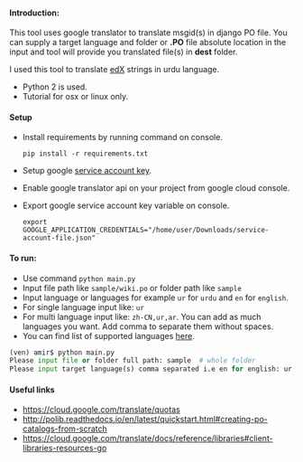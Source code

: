 #### Introduction:
This tool uses google translator to translate msgid(s) in django PO file. You can supply a target language 
and folder or **.PO** file absolute location in the input and tool will provide you translated file(s) 
in **dest** folder. 

I used this tool to translate [edX](https://github.com/edx/edx-platform/) strings in urdu language. 

- Python 2 is used.
- Tutorial for osx or linux only.

#### Setup
- Install requirements by running command on console.
    
    ```pip install -r requirements.txt```
- Setup google [service account key](https://cloud.google.com/translate/docs/reference/libraries#client-libraries-usage-python).
- Enable google translator api on your project from google cloud console.
- Export google service account key variable on console.
 
    ```export GOOGLE_APPLICATION_CREDENTIALS="/home/user/Downloads/service-account-file.json"```


#### To run:
- Use command `python main.py`
- Input file path like `sample/wiki.po` or folder path like `sample`
- Input language or languages for example `ur` for `urdu` and `en` for `english`.
- For single language input like: `ur`
- For multi language input like: `zh-CN,ur,ar`. You can add as much languages you want.
 Add comma to separate them without spaces.
- You can find list of supported languages [here](https://ctrlq.org/code/19899-google-translate-languages).

```python
(ven) amir$ python main.py
Please input file or folder full path: sample  # whole folder
Please input target language(s) comma separated i.e en for english: ur,ar  # language codes urdu, arabic
```

#### Useful links
- https://cloud.google.com/translate/quotas
- http://polib.readthedocs.io/en/latest/quickstart.html#creating-po-catalogs-from-scratch
- https://cloud.google.com/translate/docs/reference/libraries#client-libraries-resources-go
 